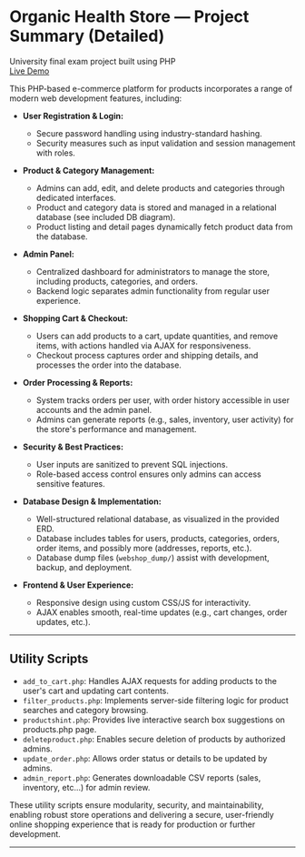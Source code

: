 # Organic Health Store — Project Summary (Detailed)

University final exam project built using PHP  
[Live Demo](https://organichealth.zya.me/index.php)

This PHP-based e-commerce platform for products incorporates a range of modern web development features, including:

- **User Registration & Login:**  
  - Secure password handling using industry-standard hashing.
  - Security measures such as input validation and session management with roles.

- **Product & Category Management:**  
  - Admins can add, edit, and delete products and categories through dedicated interfaces.
  - Product and category data is stored and managed in a relational database (see included DB diagram).
  - Product listing and detail pages dynamically fetch product data from the database.

- **Admin Panel:**  
  - Centralized dashboard for administrators to manage the store, including products, categories, and orders.
  - Backend logic separates admin functionality from regular user experience.

- **Shopping Cart & Checkout:**  
  - Users can add products to a cart, update quantities, and remove items, with actions handled via AJAX for responsiveness.
  - Checkout process captures order and shipping details, and processes the order into the database.

- **Order Processing & Reports:**  
  - System tracks orders per user, with order history accessible in user accounts and the admin panel.
  - Admins can generate reports (e.g., sales, inventory, user activity) for the store's performance and management.

- **Security & Best Practices:**  
  - User inputs are sanitized to prevent SQL injections.
  - Role-based access control ensures only admins can access sensitive features.

- **Database Design & Implementation:**  
  - Well-structured relational database, as visualized in the provided ERD.
  - Database includes tables for users, products, categories, orders, order items, and possibly more (addresses, reports, etc.).
  - Database dump files (`webshop_dump/`) assist with development, backup, and deployment.

- **Frontend & User Experience:**  
  - Responsive design using custom CSS/JS for interactivity.
  - AJAX enables smooth, real-time updates (e.g., cart changes, order updates, etc.).

---

## Utility Scripts

- `add_to_cart.php`: Handles AJAX requests for adding products to the user's cart and updating cart contents.
- `filter_products.php`: Implements server-side filtering logic for product searches and category browsing.
- `productshint.php`: Provides live interactive search box suggestions on products.php page.
- `deleteproduct.php`: Enables secure deletion of products by authorized admins.
- `update_order.php`: Allows order status or details to be updated by admins.
- `admin_report.php`: Generates downloadable CSV reports (sales, inventory, etc...) for admin review.

These utility scripts ensure modularity, security, and maintainability, enabling robust store operations and delivering a secure, user-friendly online shopping experience that is ready for production or further development.

---

